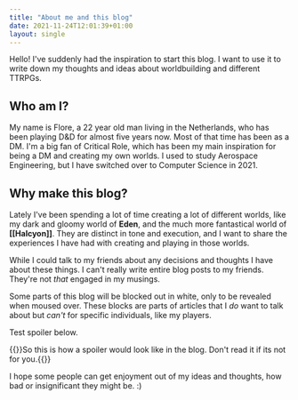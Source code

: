 ```yaml
---
title: "About me and this blog"
date: 2021-11-24T12:01:39+01:00
layout: single
---
```


Hello! I've suddenly had the inspiration to start this blog. I want to use it to write down my thoughts and ideas about worldbuilding and different TTRPGs.

## Who am I?

My name is Flore, a 22 year old man living in the Netherlands, who has been playing D&D for almost five years now. Most of that time has been as a DM. I'm a big fan of Critical Role, which has been my main inspiration for being a DM and creating my own worlds. I used to study Aerospace Engineering, but I have switched over to Computer Science in 2021.

## Why make this blog?

Lately I've been spending a lot of time creating a lot of different worlds, like my dark and gloomy world of **Eden**, and the much more fantastical world of **[[Halcyon]]**. They are distinct in tone and execution, and I want to share the experiences I have had with creating and playing in those worlds.

While I could talk to my friends about any decisions and thoughts I have about these things. I can't really write entire blog posts to my friends. They're not _that_ engaged in my musings.

Some parts of this blog will be blocked out in white, only to be revealed when moused over. These blocks are parts of articles that I _do_ want to talk about but _can't_ for specific individuals, like my players.

Test spoiler below.

{{<spoiler>}}So this is how a spoiler would look like in the blog. Don't read it if its not for you.{{</spoiler>}}

I hope some people can get enjoyment out of my ideas and thoughts, how bad or insignificant they might be. :)
